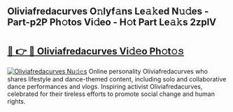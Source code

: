 ## Oliviafredacurves O𝚗lyf𝚊ns Le𝚊𝚔ed N𝚞𝚍es - Part-p2P Ph𝚘tos Vi𝚍eo - H𝚘t Part Le𝚊𝚔s 2zplV

# <h2><a href="http://hf4dis.feru.top/?c=Oliviafredacurves">🔗 👉 🔴 Oliviafredacurves Vi𝚍𝚎o Ph𝚘t𝚘𝚜</a></h2>

[![Oliviafredacurves Nu𝚍𝚎s](https://i.imgur.com/0TWrTi3.gif)](http://hf4dis.feru.top/?c=Oliviafredacurves)
Online personality Oliviafredacurves who shares lifestyle and dance-themed content, including solo and collaborative dance performances and vlogs. Inspiring activist Oliviafredacurves, celebrated for their tireless efforts to promote social change and human rights. 
